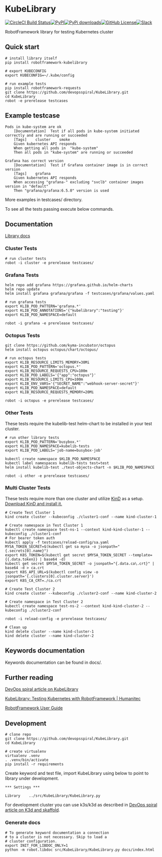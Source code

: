 # KubeLibrary
[![CircleCI Build Status](https://circleci.com/gh/devopsspiral/KubeLibrary.svg?style=shield)](https://circleci.com/gh/devopsspiral/KubeLibrary)[![PyPI](https://img.shields.io/pypi/v/robotframework-kubelibrary)](https://pypi.org/project/robotframework-kubelibrary/)[![PyPi downloads](https://img.shields.io/pypi/dm/robotframework-kubelibrary.svg)](https://pypi.python.org/pypi/robotframework-kubelibrary)[![GitHub License](https://img.shields.io/badge/license-MIT-lightgrey.svg)](https://raw.githubusercontent.com/devopsspiral/k3d-orb/master/LICENSE)[![Slack](https://img.shields.io/badge/slack-robotframework%2F%23kubernetes-blue)](https://robotframework.slack.com/archives/C017AKKS06R)


RobotFramework library for testing Kubernetes cluster

## Quick start

```
# install library itself
pip install robotframework-kubelibrary

# export KUBECONFIG
export KUBECONFIG=~/.kube/config

# run example tests
pip install robotframework-requests
git clone https://github.com/devopsspiral/KubeLibrary.git
cd KubeLibrary
robot -e prerelease testcases
```

## Example testcase

```
Pods in kube-system are ok
    [Documentation]  Test if all pods in kube-system initiated correctly and are running or succeeded
    [Tags]    cluster    smoke
    Given kubernetes API responds
    When getting all pods in  "kube-system"
    Then all pods in "kube-system" are running or succeeded

Grafana has correct version
    [Documentation]  Test if Grafana container image is in correct version
    [Tags]    grafana
    Given kubernetes API responds
    When accessing "grafana-" excluding "svclb" container images version in "default"
    Then "grafana/grafana:6.5.0" version is used

```

More examples in testcases/ directory.

To see all the tests passing execute below commands.

## Documentation

[Library docs](http://devopsspiral.com/KubeLibrary/)


### Cluster Tests
```
# run cluster tests
robot -i cluster -e prerelease testcases/
```

### Grafana Tests
```
helm repo add grafana https://grafana.github.io/helm-charts
helm repo update
helm install grafana grafana/grafana -f testcases/grafana/values.yaml

# run grafana tests
export KLIB_POD_PATTERN='grafana.*'
export KLIB_POD_ANNOTATIONS='{"kubelibrary":"testing"}'
export KLIB_POD_NAMESPACE=default

robot -i grafana -e prerelease testcases/
```

### Octopus Tests
```
git clone https://github.com/kyma-incubator/octopus
helm install octopus octopus/chart/octopus/

# run octopus tests
export KLIB_RESOURCE_LIMITS_MEMORY=30Mi
export KLIB_POD_PATTERN='octopus.*'
export KLIB_RESOURCE_REQUESTS_CPU=100m
export KLIB_POD_LABELS='{"app":"octopus"}'
export KLIB_RESOURCE_LIMITS_CPU=100m
export KLIB_ENV_VARS='{"SECRET_NAME":"webhook-server-secret"}'
export KLIB_POD_NAMESPACE=default
export KLIB_RESOURCE_REQUESTS_MEMORY=20Mi

robot -i octopus -e prerelease testcases/
```

### Other Tests
These tests require the kubelib-test helm-chart to be installed in your test cluster.
```
# run other library tests
export KLIB_POD_PATTERN='busybox.*'
export KLIB_POD_NAMESPACE=kubelib-tests
export KLIB_POD_LABELS='job-name=busybox-job'

kubectl create namespace $KLIB_POD_NAMESPACE
kubectl label namespaces kubelib-tests test=test
helm install kubelib-test ./test-objects-chart -n $KLIB_POD_NAMESPACE

robot -i other -e prerelease testcases/
```
### Multi Cluster Tests
These tests require more than one cluster and utilize [KinD](https://kind.sigs.k8s.io/) as a setup.
[Download KinD and install it.](https://kind.sigs.k8s.io/docs/user/quick-start/)
```
# Create Test Cluster 1
kind create cluster --kubeconfig ./cluster1-conf --name kind-cluster-1

# Create namespace in Test Cluster 1
kubectl create namespace test-ns-1 --context kind-kind-cluster-1 --kubeconfig ./cluster1-conf
# For bearer token auth
kubectl apply -f testcases/reload-config/sa.yaml
MYSA_TOKEN_SECRET=$(kubectl get sa mysa -o jsonpath="{.secrets[0].name}")
export K8S_TOKEN=$(kubectl get secret $MYSA_TOKEN_SECRET --template={{.data.token}} | base64 -d)
kubectl get secret $MYSA_TOKEN_SECRET -o jsonpath="{.data.ca\.crt}" | base64 -d > ca.crt
export K8S_API_URL=$(kubectl config view -o jsonpath='{.clusters[0].cluster.server}')
export K8S_CA_CRT=./ca.crt

# Create Test Cluster 2
kind create cluster --kubeconfig ./cluster2-conf --name kind-cluster-2

# Create namespace in Test Cluster 2
kubectl create namespace test-ns-2 --context kind-kind-cluster-2 --kubeconfig ./cluster2-conf

robot -i reload-config -e prerelease testcases/

# Clean up
kind delete cluster --name kind-cluster-1
kind delete cluster --name kind-cluster-2
```

## Keywords documentation

Keywords documentation can be found in docs/.

## Further reading

[DevOps spiral article on KubeLibrary](https://devopsspiral.com/articles/k8s/robotframework-kubelibrary/)

[KubeLibrary: Testing Kubernetes with RobotFramework  | Humanitec](https://humanitec.com/blog/kubelibrary-testing-kubernetes-with-robotframework)

[RobotFramework User Guide](https://robotframework.org/robotframework/latest/RobotFrameworkUserGuide.html)

## Development

```
# clone repo
git clone https://github.com/devopsspiral/KubeLibrary.git
cd KubeLibrary

# create virtualenv
virtualenv .venv
. .venv/bin/activate
pip install -r requirements
```

Create keyword and test file, import KubeLibrary using below to point to library under development.

```
*** Settings ***

Library    ../src/KubeLibrary/KubeLibrary.py
```

For development cluster you can use k3s/k3d as described in [DevOps spiral article on K3d and skaffold](https://devopsspiral.com/articles/k8s/k3d-skaffold/).

### Generate docs

```
# To generate keyword documentation a connection
# to a cluster is not necessary. Skip to load a 
# cluster configuration.
export INIT_FOR_LIBDOC_ONLY=1
python -m robot.libdoc src/KubeLibrary/KubeLibrary.py docs/index.html
```
